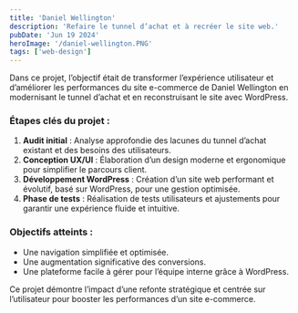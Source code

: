 ```yaml
---
title: 'Daniel Wellington'
description: 'Refaire le tunnel d’achat et à recréer le site web.'
pubDate: 'Jun 19 2024'
heroImage: '/daniel-wellington.PNG'
tags: ['web-design']
---
```


Dans ce projet, l’objectif était de transformer l’expérience utilisateur et d’améliorer les performances du site e-commerce de Daniel Wellington en modernisant le tunnel d’achat et en reconstruisant le site avec WordPress.

### Étapes clés du projet :
1. **Audit initial** : Analyse approfondie des lacunes du tunnel d’achat existant et des besoins des utilisateurs.
2. **Conception UX/UI** : Élaboration d’un design moderne et ergonomique pour simplifier le parcours client.
3. **Développement WordPress** : Création d’un site web performant et évolutif, basé sur WordPress, pour une gestion optimisée.
4. **Phase de tests** : Réalisation de tests utilisateurs et ajustements pour garantir une expérience fluide et intuitive.

### Objectifs atteints :
- Une navigation simplifiée et optimisée.
- Une augmentation significative des conversions.
- Une plateforme facile à gérer pour l’équipe interne grâce à WordPress.

Ce projet démontre l’impact d’une refonte stratégique et centrée sur l’utilisateur pour booster les performances d’un site e-commerce.


